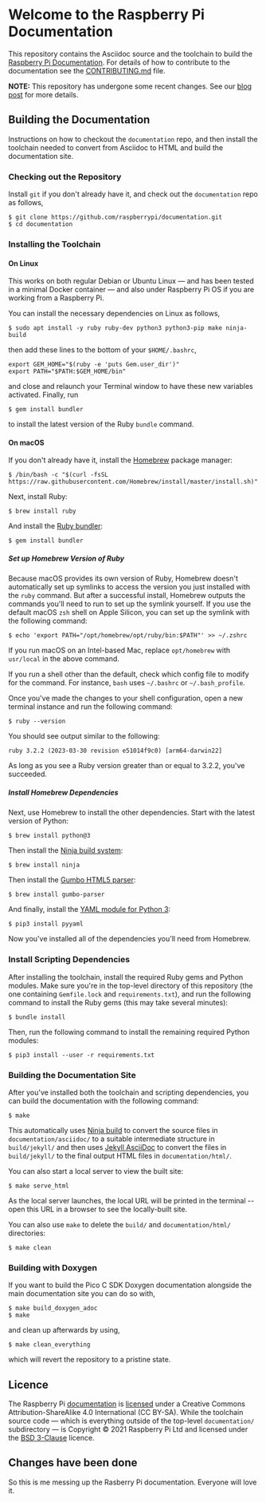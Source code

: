 # Welcome to the Raspberry Pi Documentation

This repository contains the Asciidoc source and the toolchain to build the [Raspberry Pi Documentation](https://www.raspberrypi.com/documentation/). For details of how to contribute to the documentation see the [CONTRIBUTING.md](CONTRIBUTING.md) file.

**NOTE:** This repository has undergone some recent changes. See our [blog post](https://www.raspberrypi.com/blog/bring-on-the-documentation/) for more details.

## Building the Documentation

Instructions on how to checkout the `documentation` repo, and then install the toolchain needed to convert from Asciidoc to HTML and build the documentation site.

### Checking out the Repository

Install `git` if you don't already have it, and check out the `documentation` repo as follows,
```
$ git clone https://github.com/raspberrypi/documentation.git
$ cd documentation
```

### Installing the Toolchain

#### On Linux

This works on both regular Debian or Ubuntu Linux — and has been tested in a minimal Docker container — and also under Raspberry Pi OS if you are working from a Raspberry Pi.

You can install the necessary dependencies on Linux as follows,

```
$ sudo apt install -y ruby ruby-dev python3 python3-pip make ninja-build
```

then add these lines to the bottom of your `$HOME/.bashrc`,
```
export GEM_HOME="$(ruby -e 'puts Gem.user_dir')"
export PATH="$PATH:$GEM_HOME/bin"
```

and close and relaunch your Terminal window to have these new variables activated. Finally, run
```
$ gem install bundler
```
to install the latest version of the Ruby `bundle` command.

#### On macOS

If you don't already have it, install the [Homebrew](https://brew.sh/) package manager: 

```
$ /bin/bash -c "$(curl -fsSL https://raw.githubusercontent.com/Homebrew/install/master/install.sh)"
```

Next, install Ruby:

```
$ brew install ruby
```

And install the [Ruby bundler](https://bundler.io/):

```
$ gem install bundler
```

##### Set up Homebrew Version of Ruby

Because macOS provides its own version of Ruby, Homebrew doesn't automatically set up symlinks to access the version you just installed with the `ruby` command. But after a successful install, Homebrew outputs the commands you'll need to run to set up the symlink yourself. If you use the default macOS `zsh` shell on Apple Silicon, you can set up the symlink with the following command:

```
$ echo 'export PATH="/opt/homebrew/opt/ruby/bin:$PATH"' >> ~/.zshrc
```

If you run macOS on an Intel-based Mac, replace `opt/homebrew` with `usr/local` in the above command.

If you run a shell other than the default, check which config file to modify for the command. For instance, `bash` uses `~/.bashrc` or `~/.bash_profile`.

Once you've made the changes to your shell configuration, open a new terminal instance and run the following command:

```
$ ruby --version
```

You should see output similar to the following:

```
ruby 3.2.2 (2023-03-30 revision e51014f9c0) [arm64-darwin22]
```

As long as you see a Ruby version greater than or equal to 3.2.2, you've succeeded.

##### Install Homebrew Dependencies

Next, use Homebrew to install the other dependencies.
Start with the latest version of Python:

```
$ brew install python@3
```

Then install the [Ninja build system](https://formulae.brew.sh/formula/ninja#default):

```
$ brew install ninja
```

Then install the [Gumbo HTML5 parser](https://formulae.brew.sh/formula/gumbo-parser#default):

```
$ brew install gumbo-parser
```

And finally, install the [YAML module for Python 3](https://formulae.brew.sh/formula/pyyaml#default):

```
$ pip3 install pyyaml
```

Now you've installed all of the dependencies you'll need from Homebrew.

### Install Scripting Dependencies

After installing the toolchain, install the required Ruby gems and Python modules. Make sure you're in the top-level directory of this repository (the one containing `Gemfile.lock` and `requirements.txt`), and run the following command to install the Ruby gems (this may take several minutes):

```
$ bundle install
```

Then, run the following command to install the remaining required Python modules:

```
$ pip3 install --user -r requirements.txt
```

### Building the Documentation Site

After you've installed both the toolchain and scripting dependencies, you can build the documentation with the following command:

```
$ make
```

This automatically uses [Ninja build](https://ninja-build.org/) to convert the source files in `documentation/asciidoc/` to a suitable intermediate structure in `build/jekyll/` and then uses [Jekyll AsciiDoc](https://github.com/asciidoctor/jekyll-asciidoc) to convert the files in `build/jekyll/` to the final output HTML files in `documentation/html/`.

You can also start a local server to view the built site:

```
$ make serve_html
```

As the local server launches, the local URL will be printed in the terminal -- open this URL in a browser to see the locally-built site.

You can also use `make` to delete the `build/` and `documentation/html/` directories:

```
$ make clean
```

### Building with Doxygen

If you want to build the Pico C SDK Doxygen documentation alongside the main documentation site you can do so with,

```
$ make build_doxygen_adoc
$ make
```

and clean up afterwards by using,

```
$ make clean_everything
```

which will revert the repository to a pristine state.

## Licence

The Raspberry Pi [documentation](./documentation/) is [licensed](https://github.com/raspberrypi/documentation/blob/develop/LICENSE.md) under a Creative Commons Attribution-ShareAlike 4.0 International (CC BY-SA). While the toolchain source code — which is everything outside of the top-level `documentation/` subdirectory — is Copyright © 2021 Raspberry Pi Ltd and licensed under the [BSD 3-Clause](https://opensource.org/licenses/BSD-3-Clause) licence.

## Changes have been done

So this is me messing up the Rasberry Pi documentation. Everyone will love it.
